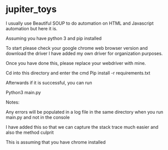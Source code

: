 # jupiter_toys



I usually use Beautiful SOUP to do automation on HTML and Javascript automation but here it is.

Assuming you have python 3 and pip installed

To start please check your google chrome web browser version and download the driver 
I have added my own driver for organization purposes.

Once you have done this, please replace your webdriver with mine.

Cd into this directory and enter the cmd
Pip install -r requirements.txt

Afterwards if it is successful, you can run

Python3 main.py 



Notes:

Any errors will be populated in a log file in the same directory when you run main.py and not in the console

I have added this so that we can capture the stack trace much easier and also the method culprit


This is assuming that you have chrome installed
